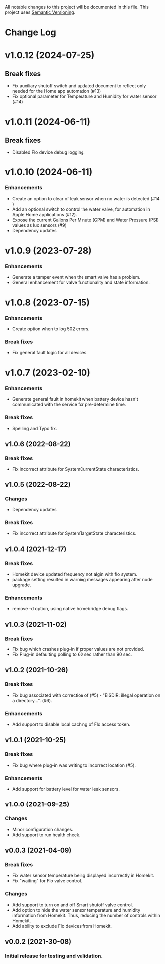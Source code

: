 All notable changes to this project will be documented in this file. This project uses [Semantic Versioning](https://semver.org/).
# Change Log

# v1.0.12 (2024-07-25)
## Break fixes
* Fix auxiliary shutoff switch and updated document to reflect only needed for the Home app automation (#13)
* Fix optional parameter for Temperature and Humidity for water sensor (#14)

# v1.0.11 (2024-06-11)
## Break fixes
* Disabled Flo device debug logging.

# v1.0.10 (2024-06-11)
### Enhancements
* Create an option to clear of leak sensor when no water is detected (#14 )
* Add an optional switch to control the water valve, for automation in Apple Home applications (#12).
* Expose the current Gallons Per Minute (GPM) and Water Pressure (PSI) values as lux sensors (#9)
* Dependency updates

# v1.0.9 (2023-07-28)
### Enhancements
* Generate a tamper event when the smart valve has a problem.
* General enhancement for valve functionality and state information.

# v1.0.8 (2023-07-15)
### Enhancements
* Create option when to log 502 errors.

### Break fixes
* Fix general fault logic for all devices.

# v1.0.7 (2023-02-10)
### Enhancements
* Generate general fault in homekit when battery device hasn't communicated with the service for pre-determine time.

### Break fixes
* Spelling and Typo fix.

## v1.0.6 (2022-08-22)
### Break fixes
* Fix incorrect attribute for SystemCurrentState characteristics.

## v1.0.5 (2022-08-22)
### Changes
* Dependency updates

### Break fixes
* Fix incorrect attribute for SystemTargetState characteristics.


## v1.0.4 (2021-12-17)
### Break fixes
* Homekit device updated frequency not algin with flo system.
* package setting resulted in warning messages appearing after node upgrade.

### Enhancements
* remove -d option, using native homebridge debug flags.

## v1.0.3 (2021-11-02)
### Break fixes
* Fix bug which crashes plug-in if proper values are not provided.
* Fix Plug-in defaulting polling to 60 sec rather than 90 sec.

## v1.0.2 (2021-10-26)
### Break fixes
* Fix bug associated with correction of (#5) - "EISDIR: illegal operation on a directory...". (#6).

### Enhancements
* Add support to disable local caching of Flo access token. 

## v1.0.1 (2021-10-25)
### Break fixes
* Fix bug where plug-in was writing to incorrect location (#5).

### Enhancements
* Add support for battery level for water leak sensors.

## v1.0.0 (2021-09-25)
### Changes
* Minor configuration changes.
* Add support to run health check.

## v0.0.3 (2021-04-09)
### Break fixes
* Fix water sensor temperature being displayed incorrectly in Homekit.
* Fix "waiting" for Flo valve control.

### Changes
* Add support to turn on and off Smart shutoff valve control.
* Add option to hide the water sensor temperature and humidity information from Homekit. Thus, reducing the number of controls within Homekit.
* Add ability to exclude Flo devices from Homekit. 

## v0.0.2 (2021-30-08)
### Initial release for testing and validation.
